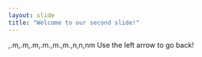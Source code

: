 ```yaml
---
layout: slide
title: "Welcome to our second slide!"
---
```

,.m,.m,.m,.m.,m.,m.,n,n,nm
Use the left arrow to go back!
